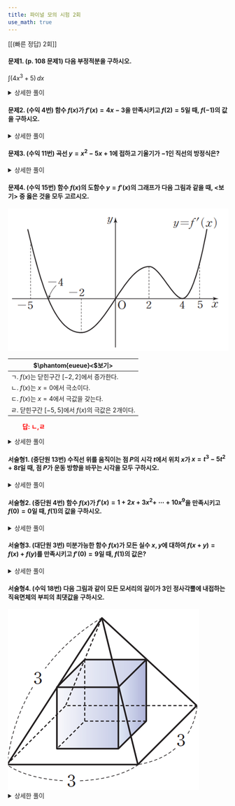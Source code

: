 ```yaml
---
title: 파이널 모의 시험 2회
use_math: true
---
```


[[(빠른 정답) 2회]]

#### 문제1. (p. 108 문제1) 다음 부정적분을 구하시오.

$\displaystyle\int(4 x^3+5)\,dx$

<details> 
  <summary>상세한 풀이</summary> 
   <p><img src="/assets/Pasted image 20231126194259.png"/></p>
 </details>

#### 문제2. (수익 4번) 함수 $f(x)$가 $f'(x)=4x-3$을 만족시키고 $f(2)=5$일 때, $f(-1)$의 값을 구하시오.

<details> 
  <summary>상세한 풀이</summary> 
   <p><img src="/assets/Pasted image 20231126194314.png"/></p>
 </details>


#### 문제3. (수익 11번) 곡선 $y=x^2-5x+1$에 접하고 기울기가 $-1$인 직선의 방정식은?


<details> 
  <summary>상세한 풀이</summary> 
   <p><img src="/assets/Pasted image 20231126194328.png"/></p>
 </details>

#### 문제4. (수익 15번) 함수 $f(x)$의 도함수 $y=f'(x)$의 그래프가 다음 그림과 같을 때, $<$보기$>$ 중 옳은 것을 모두 고르시오.

<img src="/assets/Pasted image 20231122193353.png"/>

|$\phantom{eueue}<$보기$>$|
|---|
|ㄱ. $f(x)$는 닫힌구간 $[-2, 2]$에서 증가한다.|
|ㄴ. $f(x)$는 $x=0$에서 극소이다.|
|ㄷ. $f(x)$는 $x=4$에서 극값을 갖는다.|
|ㄹ. 닫힌구간 $[-5, 5]$에서 $f(x)$의 극값은 2개이다.|

**<span style="color: red;">$\qquad$답: ㄴ,ㄹ</span>**

<details> 
  <summary>상세한 풀이</summary> 
   <p><img src="/assets/Pasted image 20231126194342.png"/></p>
 </details>

#### 서술형1. (중단원 13번) 수직선 위를 움직이는 점 $P$의 시각 $t$에서 위치 $x$가 $x=t^3-5t^2+8t$일 때, 점 $P$가 운동 방향을 바꾸는 시각을 모두 구하시오.

<details> 
  <summary>상세한 풀이</summary> 
   <p><img src="/assets/Pasted image 20231126194400.png"/></p>
 </details>

#### 서술형2. (중단원 4번) 함수 $f(x)$가 $f'(x)=1+2x+3x^2+$ $\cdots+10x^9$을 만족시키고 $f(0)=0$일 때, $f(1)$의 값을 구하시오.

<details> 
  <summary>상세한 풀이</summary> 
   <p><img src="/assets/Pasted image 20231126194414.png"/></p>
 </details>

#### 서술형3. (대단원 3번) 미분가능한 함수 $f(x)$가 모든 실수 $x, y$에 대하여 $f(x+y)=f(x)+f(y)$를 만족시키고 $f'(0)=9$일 때, $f(1)$의 값은?

<details> 
  <summary>상세한 풀이</summary> 
   <p><img src="/assets/Pasted image 20231126194426.png"/></p>
 </details>

#### 서술형4. (수익 18번) 다음 그림과 같이 모든 모서리의 길이가 $3$인 정사각뿔에 내접하는 직육면체의 부피의 최댓값을 구하시오.

<img src="/assets/Pasted image 20231122193740.png"/>

<details> 
  <summary>상세한 풀이</summary> 
   <p><img src="/assets/Pasted image 20231126194442.png"/></p>
 </details>